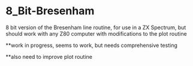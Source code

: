 # 8_Bit-Bresenham
8 bit version of the Bresenham line routine, for use in a ZX Spectrum, but should work with any Z80 computer with modifications to the plot routine


**work in progress, seems to work, but needs comprehensive testing

**also need to improve plot routine

